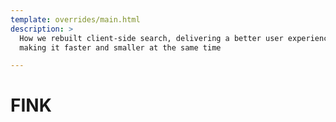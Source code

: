 ```yaml
---
template: overrides/main.html
description: >
  How we rebuilt client-side search, delivering a better user experience while
  making it faster and smaller at the same time

---
```


# FINK

